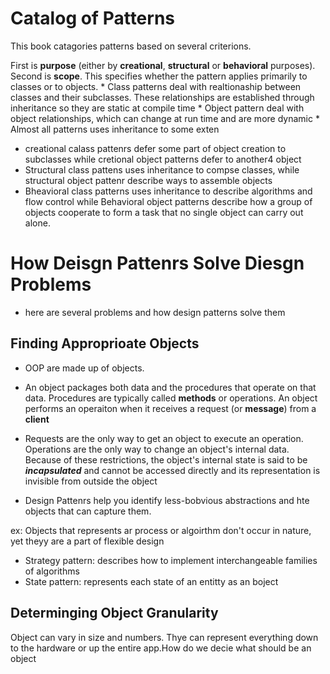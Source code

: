 # Catalog of Patterns

   This book catagories patterns based  on several criterions.

   First is **purpose** (either by **creational**, **structural** or **behavioral** purposes).
   Second is **scope**. This specifies whether the pattern applies primarily to classes or to objects.
        * Class patterns deal with realtionaship between classes and their subclasses. These relationships are established through inheritance so they are static at compile time
        * Object pattern deal with object relationships, which can change at run time and are more dynamic
        * Almost all patterns uses inheritance to some exten
   * creational calass pattenrs defer some part of object creation to subclasses while cretional object patterns defer to another4 object
   * Structural class pattens uses inheritance to compse classes, while structural object pattenr describe ways to assemble objects
   * Bheavioral class patterns uses inheritance to describe algorithms and flow control while Behavioral object patterns describe how a group of objects cooperate to form a task that no single object can carry out alone.

# How Deisgn Pattenrs Solve Diesgn Problems

* here are several problems and how design patterns solve them

## Finding Approprioate Objects

* OOP are made up of objects.
* An object packages both data and the procedures that operate on that data. Procedures are typically called **methods** or operations. An object performs an operaiton when it receives a request (or **message**) from a **client**

* Requests are the only way to get an object to execute an operation. Operations are the only way to change an object's internal data. Because of these restrictions, the object's internal state is said to be **_incapsulated_** and cannot be accessed directly and its representation is invisible from outside the object

* Design Pattenrs help you identify less-bobvious abstractions and hte objects that can capture them. 

ex: Objects that represents ar process or algoirthm don\'t occur in nature, yet theyy are a part of flexible design
 * Strategy pattern: describes how to implement interchangeable families of algorithms
 * State pattern: represents each state of an entitty as an boject

## Determinging Object Granularity

Object can vary in size and numbers. Thye can represent everything down to the hardware or up the entire app.How do we decie what should be an object


